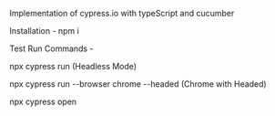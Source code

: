Implementation of cypress.io with typeScript and cucumber

Installation - npm i

Test Run Commands -

npx cypress run (Headless Mode)

npx cypress run --browser chrome --headed (Chrome with Headed)

npx cypress open
